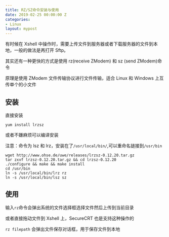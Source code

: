 ```yaml
---
title: RZ/SZ命令安装与使用
date: 2019-02-25 00:00:00 Z
categories:
- Linux
layout: mypost
---
```


有时候在 Xshell 中操作时，需要上传文件到服务器或者下载服务器的文件到本地，一般的做法是再打开 Sftp。

其实还有一种更快的方式是使用 rz(receive ZModem) 和 sz (send ZModem)命令

原理是使用 ZModem 文件传输协议进行文件传输，适合 Linux 和 Windows 上互传单个的小文件

## 安装

直接安装

```
yum install lrzsz
```

或者不嫌麻烦可以编译安装

注意：命令为 lsz 和 lrz，安装在了`/usr/local/bin/`,可以重命名链接到`/usr/bin`

```
wget http://www.ohse.de/uwe/releases/lrzsz-0.12.20.tar.gz
tar zxvf lrzsz-0.12.20.tar.gz && cd lrzsz-0.12.20
./configure && make && make install
cd /usr/bin
ln -s /usr/local/bin/lrz rz
ln -s /usr/local/bin/lsz sz
```

## 使用

输入`rz`命令会弹出系统的文件选择框选择文件然后上传到当前目录

或者直接拖动文件到 Xshell 上，SecureCRT 也是支持这种操作的

`rz filepath` 会弹出文件保存对话框，用于保存文件到本地
